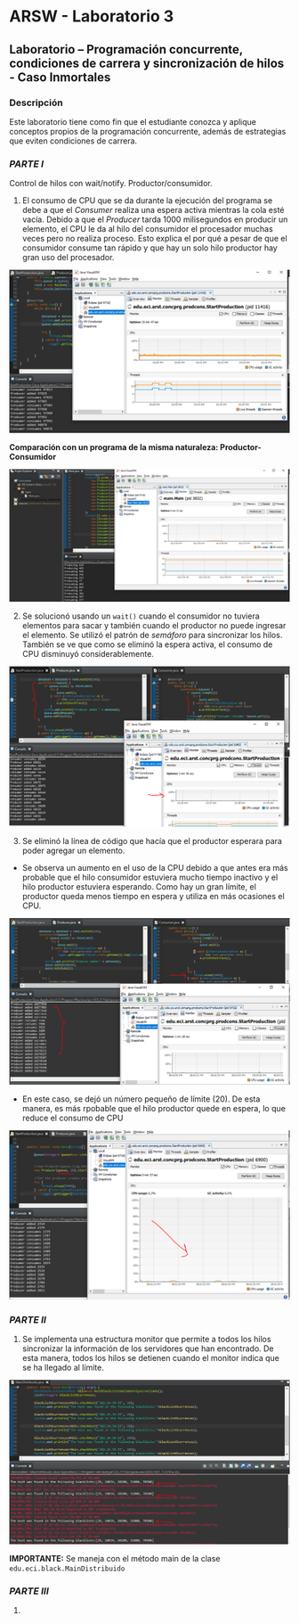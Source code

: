 # ARSW - Laboratorio 3

## Laboratorio – Programación concurrente, condiciones de carrera y sincronización de hilos - Caso Inmortales

### Descripción
Este laboratorio tiene como fin que el estudiante conozca y aplique conceptos propios de la programación concurrente, además de estrategias que eviten condiciones de carrera.


### *PARTE I*

Control de hilos con wait/notify. Productor/consumidor.

1. El consumo de CPU que se da durante la ejecución del programa se debe a que el *Consumer* realiza una espera activa mientras la cola esté vacía.
Debido a que el *Producer* tarda 1000 milisegundos en producir un elemento, el CPU le da al hilo del consumidor el procesador muchas veces pero no realiza proceso.
Esto explica el por qué a pesar de que el consumidor consume tan rápido y que hay un solo hilo productor hay gran uso del procesador.

![Ejecución del programa](./img/lab/1.PNG)

**Comparación con un programa de la misma naturaleza: Productor-Consumidor**

![Productor-COnsumidor con sincronización adecuada](./img/lab/2.PNG)


2. Se solucionó usando un `wait()` cuando el consumidor no tuviera elementos para sacar y también cuando el productor no puede ingresar el elemento.
Se utilizó el patrón de *semáforo* para sincronizar los hilos. También se ve que como se eliminó la espera activa, el consumo de CPU disminuyó considerablemente.

![Reducción de CPU con buena sincronización](./img/lab/3.PNG)

3. Se eliminó la línea de código que hacía que el productor esperara para poder agregar un elemento.

* Se observa un aumento en el uso de la CPU debido a que antes era más probable que el hilo consumidor estuviera mucho tiempo inactivo y el hilo productor estuviera esperando.
Como hay un gran límite, el productor queda menos tiempo en espera y utiliza en más ocasiones el CPU.

![Eliminación de tiempo de espera del Productor](./img/lab/4.PNG)

* En este caso, se dejó un número pequeño de límite (20). De esta manera, es más rpobable que el hilo productor quede en espera, lo que reduce el consumo de CPU

![Límite de queue pequeño](./img/lab/5.PNG)


### *PARTE II*

1. Se implementa una estructura monitor que permite a todos los hilos sincronizar la información de los servidores que han encontrado. De esta manera, todos los hilos se detienen
cuando el monitor indica que se ha llegado al límite.

![Sincronización con monitor](./img/lab/6.PNG)

**IMPORTANTE:** Se maneja con el método main de la clase `edu.eci.black.MainDistribuido`

### *PARTE III*

1. 